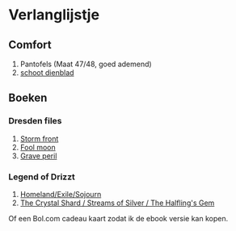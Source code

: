 # Verlanglijstje

## Comfort
1. Pantofels (Maat 47/48, goed ademend)
2. [schoot dienblad](https://www.bol.com/nl/s/?searchtext=schootdienblad+met+kussen)

## Boeken
### Dresden files
1. [Storm front](https://www.bol.com/nl/p/storm-front/1001004010922437)
2. [Fool moon](https://www.bol.com/nl/p/fool-moon/1001004010922441)
3. [Grave peril](https://www.bol.com/nl/p/grave-peril/1001004010501759)

### Legend of Drizzt
1. [Homeland/Exile/Sojourn](https://www.bol.com/nl/p/the-legend-of-drizzt-25th-anniversary-edition-book-1/9200000014094434)
2. [The Crystal Shard / Streams of Silver / The Halfling's Gem](https://www.bol.com/nl/p/the-legend-of-drizzt-25th-anniversary-edition-book-2/9200000014094432)

Of een Bol.com cadeau kaart zodat ik de ebook versie kan kopen.

